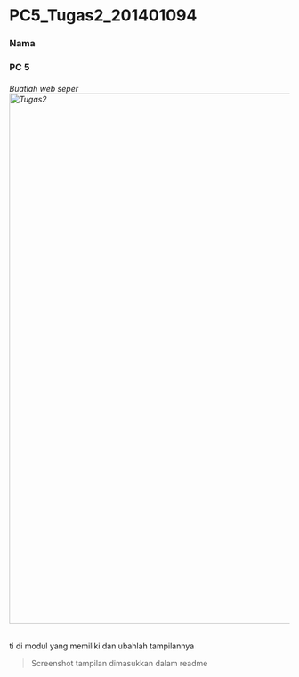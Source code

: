 # PC5_Tugas2_201401094
### Nama
### PC 5



###### Buatlah web seper<img width="952" alt="Tugas2" src="https://user-images.githubusercontent.com/78250386/196132230-9c1b4c7f-8877-4f73-887e-601b6b13c813.png">
ti di modul yang memiliki dan ubahlah tampilannya 
> Screenshot tampilan dimasukkan dalam readme
